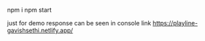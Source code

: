 npm i 
npm start

just for demo response can be seen in console
link  https://playline-gavishsethi.netlify.app/
